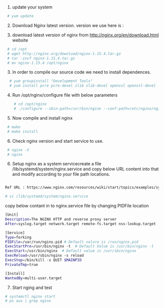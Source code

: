 1. update your system 
```sh 
 # yum update
```

2. Download Nginx latest version. version we use here is : 

2. download latest version of nginx from http://nginx.org/en/download.html website
```sh 
 # cd /opt
 # wget http://nginx.org/download/nginx-1.15.4.tar.gz
 # tar -zxvf nginx-1.15.4.tar.gz
 # mv nginx-1.15.4 /opt/nginx 
```
 
3. In order to compile our source code we need to install dependences. 
```sh
  # yum groupinstall "Development Tools"
  # yum install pcre pcre-devel zlib zlib-devel openssl openssl-devel
```

4. Run /opt/nginx/configure file with below parameters 
```sh
	# cd /opt/nginx 
	# ./configure --sbin-path=/usr/bin/nginx --conf-path=/etc/nginx/nginx.conf  --error-log-path=/var/log/nginx/error.log --http-log-path=/var/log/nginx/access.log --with-pcre --pid-path=/var/run/nginx.pid --with-http_ssl_module
```

5. Now compile and install  nginx 
```sh
 # make 
 # make install 
 ```
 
6. Check nginx version and start service to use. 
```sh 
 # nginx -V
 # nginx 
 ```

6. Setup nginx as a system servicecreate a file /lib/systemd/system/nginx.service and copy below URL content into that and modify according to your file path locations. 
```sh 

Ref URL : https://www.nginx.com/resources/wiki/start/topics/examples/systemd/

# vi /lib/systemd/system/nginx.service
```

copy below contant in to nginx.service file by changing PIDFile location 

```sh 
[Unit]
Description=The NGINX HTTP and reverse proxy server
After=syslog.target network.target remote-fs.target nss-lookup.target

[Service]
Type=forking
PIDFile=/var/run/nginx.pid # Default valure is /run/nginx.pid
ExecStartPre=/usr/bin/nginx -t  # Default Value is /usr/bin/nginx -t
ExecStart=/usr/bin/nginx  # Default value is /usr/sbin/nginx 
ExecReload=/usr/sbin/nginx -s reload
ExecStop=/bin/kill -s QUIT $MAINPID
PrivateTmp=true

[Install]
WantedBy=multi-user.target
```
 7. Start nging and test 
 ```sh 
 # systemctl nginx start
 # ps aux | grep nginx
 ```
